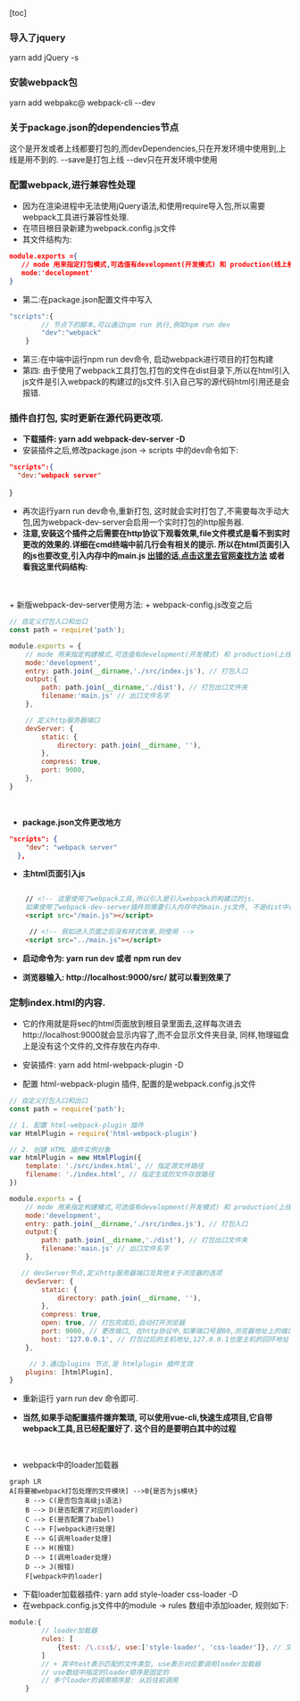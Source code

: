 [toc]
### 导入了jquery
yarn add jQuery -s

### 安装webpack包
yarn add webpakc@ webpack-cli --dev


### 关于package.json的dependencies节点
  这个是开发或者上线都要打包的,而devDependencies,只在开发环境中使用到,上线是用不到的.
  --save是打包上线 --dev只在开发环境中使用

### 配置webpack,进行兼容性处理
+ 因为在渲染进程中无法使用jQuery语法,和使用require导入包,所以需要webpack工具进行兼容性处理.
+ 在项目根目录新建为webpack.config.js文件
+ 其文件结构为:
```json
module.exports ={
   // mode 用来指定打包模式,可选值有development(开发模式) 和 production(线上模式)
   mode:'decelopment' 
}
```
+ 第二:在package.json配置文件中写入
```js
"scripts":{
        // 节点下的脚本,可以通过npm run 执行,例如npm run dev
        "dev":"webpack"
    }
```
+ 第三:在中端中运行npm run dev命令, 启动webpack进行项目的打包构建
+ 第四: 由于使用了webpack工具打包,打包的文件在dist目录下,所以在html引入js文件是引入webpack的构建过的js文件.引入自己写的源代码html引用还是会报错.

### 插件自打包, 实时更新在源代码更改项.
+ **下载插件: yarn add webpack-dev-server -D**
+ 安装插件之后,修改package.json -> scripts 中的dev命令如下:
```json
"scripts":{
  "dev:"webpack server"
  ```
}
+ 再次运行yarn run dev命令,重新打包, 这时就会实时打包了,不需要每次手动大包,因为webpack-dev-server会启用一个实时打包的http服务器.
+ **注意,安装这个插件之后需要在http协议下观看效果,file文件模式是看不到实时更改的效果的.详细在cmd终端中前几行会有相关的提示.
所以在html页面引入的js也要改变,引入内存中的main.js
 <a href="https://webpack.docschina.org/configuration/dev-server/">出错的话,点击这里去官网查找方法</a> 
 或者看我这里代码结构:**
<br>
<br>
+ 新版webpack-dev-server使用方法:
+ webpack-config.js改变之后

```js
// 自定义打包入口和出口
const path = require('path');

module.exports = {
    // mode 用来指定构建模式,可选值有development(开发模式) 和 production(上线模式)
    mode:'development',
    entry: path.join(__dirname,'./src/index.js'), // 打包入口
    output:{
        path: path.join(__dirname,'./dist'), // 打包出口文件夹
        filename:'main.js' // 出口文件名字
    },

    // 定义http服务器端口
    devServer: {
        static: {
            directory: path.join(__dirname, ''),
        },
        compress: true,
        port: 9000,
    },
} 
```
<br>

+ **package.json文件更改地方**
```json
"scripts": {
    "dev": "webpack server"
  },
```
+ **主html页面引入js**
```html
    
    // <!-- 这里使用了webpack工具,所以引入是引入webpack的构建过的js.
    如果使用了webpack-dev-server插件则需要引入内存中的main.js文件, 不是dist中打包的文件哟.默认是在物理磁盘中看不到的.-->
    <script src="/main.js"></script>

     // <!-- 假如进入页面之后没有样式效果,则使用 -->
    <script src="../main.js"></script> 
```

+ **启动命令为: yarn run dev 或者 npm run dev**

+ **浏览器输入: http://localhost:9000/src/  就可以看到效果了**
### 定制index.html的内容.
+ 它的作用就是将sec的html页面放到根目录里面去,这样每次进去http://localhost:9000就会显示内容了,而不会显示文件夹目录, 同样,物理磁盘上是没有这个文件的,文件存放在内存中. 
+ 安装插件: yarn add html-webpack-plugin -D

+ 配置 html-webpack-plugin 插件, 配置的是webpack.config.js文件

```js
// 自定义打包入口和出口
const path = require('path');

// 1. 配置 html-webpack-plugin 插件
var HtmlPlugin = require('html-webpack-plugin')

// 2. 创建 HTML 插件实例对象
var htmlPlugin = new HtmlPlugin({
    template: './src/index.html', // 指定源文件路径
    filename: './index.html', // 指定生成的文件存放路径
})

module.exports = {
    // mode 用来指定构建模式,可选值有development(开发模式) 和 production(上线模式)
    mode:'development',
    entry: path.join(__dirname,'./src/index.js'), // 打包入口
    output:{
        path: path.join(__dirname,'./dist'), // 打包出口文件夹
        filename:'main.js' // 出口文件名字
    },

   // devServer节点,定义http服务器端口及其他关于浏览器的选项
    devServer: {
        static: {
            directory: path.join(__dirname, ''),
        },
        compress: true,
        open: true, // 打包完成后,自动打开浏览器
        port: 9000, // 更改端口, 在http协议中,如果端口号是80,浏览器地址上的端口号则省略.
        host: '127.0.0.1', // 打包过后的主机地址,127.0.0.1也是主机的回环地址
    }, 

     // 3.通过plugins 节点,是 htmlplugin 插件生效
    plugins: [htmlPlugin],
} 

```
+ 重新运行 yarn run dev 命令即可.

+ **当然,如果手动配置插件嫌弃繁琐, 可以使用vue-cli,快速生成项目,它自带webpack工具,且已经配置好了. 这个目的是要明白其中的过程**

<br>

+ webpack中的loader加载器

```mermaid
graph LR
A[将要被webpack打包处理的文件模块] -->B{是否为js模块}
    B --> C(是否包含高级js语法)
    B --> D(是否配置了对应的loader)
    C --> E(是否配置了babel)
    C --> F[webpack进行处理]
    E --> G[调用loader处理]
    E --> H(报错)
    D --> I(调用loader处理)
    D --> J(报错)
    F[webpack中的loader]
```

+ 下载loader加载器插件: yarn add style-loader css-loader -D
+ 在webpack.config.js文件中的module -> rules 数组中添加loader, 规则如下:
```js
module:{
        // loader加载器
        rules: [
            {test: /\.css$/, use:['style-loader', 'css-loader']}, // 文件后缀匹配规则
        ]
        // + 其中test表示匹配的文件类型, use表示对应要调用loader加载器
        // use数组中指定的loader顺序是固定的
        // 多个loader的调用顺序是: 从后往前调用
    }
```
